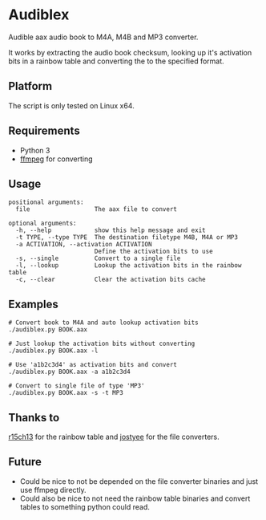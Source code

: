 # Audiblex
Audible aax audio book to M4A, M4B and MP3 converter.

It works by extracting the audio book checksum, looking up it's activation bits in a rainbow table and converting the to the specified format.

## Platform
The script is only tested on Linux x64.

## Requirements
* Python 3
* [ffmpeg](https://ffmpeg.org/) for converting

## Usage
```shell
positional arguments:
  file                  The aax file to convert

optional arguments:
  -h, --help            show this help message and exit
  -t TYPE, --type TYPE  The destination filetype M4B, M4A or MP3
  -a ACTIVATION, --activation ACTIVATION
                        Define the activation bits to use
  -s, --single          Convert to a single file
  -l, --lookup          Lookup the activation bits in the rainbow table
  -c, --clear           Clear the activation bits cache
```

## Examples
```shell
# Convert book to M4A and auto lookup activation bits
./audiblex.py BOOK.aax

# Just lookup the activation bits without converting
./audiblex.py BOOK.aax -l

# Use 'a1b2c3d4' as activation bits and convert
./audiblex.py BOOK.aax -a a1b2c3d4

# Convert to single file of type 'MP3'
./audiblex.py BOOK.aax -s -t MP3
```

## Thanks to
[r15ch13](https://github.com/r15ch13/audible-converter) for the rainbow table and [jostyee](https://github.com/jostyee/AAXtoM4B) for the file converters.

## Future
- Could be nice to not be depended on the file converter binaries and just use ffmpeg directly. 
- Could also be nice to not need the rainbow table binaries and convert tables to something python could read.
